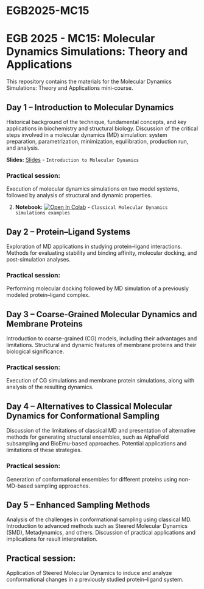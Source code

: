 # EGB2025-MC15

# EGB 2025 - MC15: Molecular Dynamics Simulations: Theory and Applications

This repository contains the materials for the Molecular Dynamics Simulations: Theory and Applications mini-course.

## Day 1 – Introduction to Molecular Dynamics
Historical background of the technique, fundamental concepts, and key applications in biochemistry and structural biology. Discussion of the critical steps involved in a molecular dynamics (MD) simulation: system preparation, parametrization, minimization, equilibration, production run, and analysis.

**Slides:** [Slides](https://github.com/cpedebos/EGB2025-MC15/raw/main/EGB%20MC14%20-%20Aula%201.pdf)  - `Introduction to Molecular Dynamics`

### Practical session: 
Execution of molecular dynamics simulations on two model systems, followed by analysis of structural and dynamic properties.

2) **Notebook:** [![Open In Colab](https://colab.research.google.com/assets/colab-badge.svg)](https://colab.research.google.com/github/pablo-arantes/EGB2025-MC14/blob/main/Regular_Docking_EGB.ipynb)  - `Classical Molecular Dynamics simulations examples`

## Day 2 – Protein–Ligand Systems
Exploration of MD applications in studying protein–ligand interactions. Methods for evaluating stability and binding affinity, molecular docking, and post-simulation analyses.

### Practical session: 
Performing molecular docking followed by MD simulation of a previously modeled protein–ligand complex.

## Day 3 – Coarse-Grained Molecular Dynamics and Membrane Proteins
Introduction to coarse-grained (CG) models, including their advantages and limitations. Structural and dynamic features of membrane proteins and their biological significance.

### Practical session: 
Execution of CG simulations and membrane protein simulations, along with analysis of the resulting dynamics.

## Day 4 – Alternatives to Classical Molecular Dynamics for Conformational Sampling
Discussion of the limitations of classical MD and presentation of alternative methods for generating structural ensembles, such as AlphaFold subsampling and BioEmu-based approaches. Potential applications and limitations of these strategies.

### Practical session: 
Generation of conformational ensembles for different proteins using non-MD-based sampling approaches.

## Day 5 – Enhanced Sampling Methods
Analysis of the challenges in conformational sampling using classical MD. Introduction to advanced methods such as Steered Molecular Dynamics (SMD), Metadynamics, and others. Discussion of practical applications and implications for result interpretation.

## Practical session: 
Application of Steered Molecular Dynamics to induce and analyze conformational changes in a previously studied protein–ligand system.
